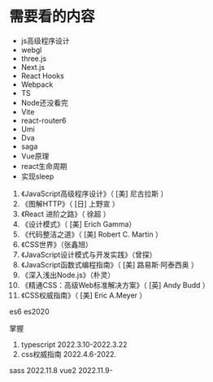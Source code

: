 # 需要看的内容

- js高级程序设计
- webgl
- three.js
- Next.js
- React Hooks
- Webpack
- TS 
- Node还没看完
- Vite
- react-router6
- Umi
- Dva
- saga
- Vue原理
- react生命周期
- 实现sleep


1. 《JavaScript高级程序设计》（ [美] 尼古拉斯 ）
2. 《图解HTTP》（ [日] 上野宣 ）
3. 《React 进阶之路》（ 徐超 ）
4. 《设计模式》（ [美] Erich Gamma）
5. 《代码整洁之道》（ [美] Robert C. Martin ）
6. 《CSS世界》（张鑫旭）
7. 《JavaScript设计模式与开发实践》（曾探）
8. 《JavaScript函数式编程指南》（ [美] 路易斯·阿泰⻄奥 ）
9. 《深入浅出Node.js》（朴灵）
10. 《精通CSS：高级Web标准解决方案》（ [英] Andy Budd ）
11. 《CSS权威指南》（ [美] Eric A.Meyer ）



es6
es2020








掌握
1. typescript   2022.3.10-2022.3.22
2. css权威指南  2022.4.6-2022.


sass 2022.11.8
vue2 2022.11.9-